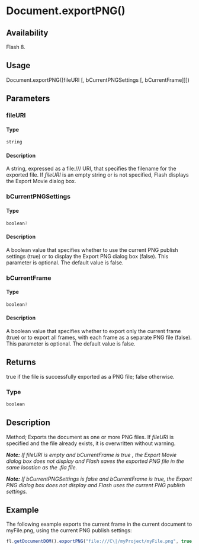 # Document.exportPNG()

## Availability

Flash 8.

## Usage

Document.exportPNG([fileURI [, bCurrentPNGSettings [, bCurrentFrame]]])

## Parameters

### **fileURI**

#### Type

```typescript
string
```

#### Description

A string, expressed as a file:/// URI, that specifies the filename for the exported file. If *fileURI* is an empty string or is not specified, Flash displays the Export Movie dialog box.

### **bCurrentPNGSettings**

#### Type

```typescript
boolean?
```

#### Description

A boolean value that specifies whether to use the current PNG publish settings (true) or to display the Export PNG dialog box (false). This parameter is optional. The default value is false.

### **bCurrentFrame**

#### Type

```typescript
boolean?
```

#### Description

A boolean value that specifies whether to export only the current frame (true) or to export all frames, with each frame as a separate PNG file (false). This parameter is optional. The default value is false.

## Returns

true if the file is successfully exported as a PNG file; false otherwise.

### Type

```typescript
boolean
```

## Description

Method; Exports the document as one or more PNG files. If *fileURI* is specified and the file already exists, it is overwritten without warning.

***Note:** If fileURI is empty and bCurrentFrame is true , the Export Movie dialog box does not display and Flash saves the exported PNG file in the same location as the .fla file.*

***Note:** If bCurrentPNGSettings is false and bCurrentFrame is true, the Export PNG dialog box does not display and Flash uses the current PNG publish settings.*

## Example

The following example exports the current frame in the current document to myFile.png, using the current PNG publish settings:

```javascript
fl.getDocumentDOM().exportPNG("file:///C\|/myProject/myFile.png", true, true);
```
